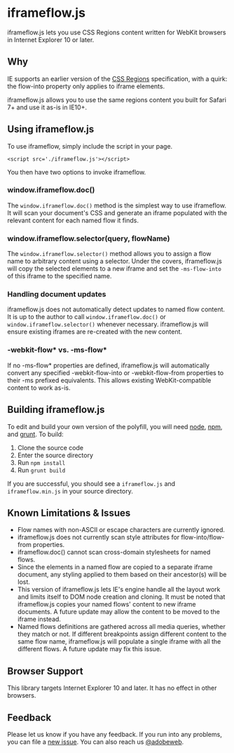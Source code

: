 iframeflow.js
===========

iframeflow.js lets you use CSS Regions content written for WebKit browsers in 
Internet Explorer 10 or later.

## Why
IE supports an earlier version of the [CSS Regions][css-regions] specification, with a quirk: the flow-into property only applies to iframe elements.

iframeflow.js allows you to use the same regions content you built for Safari 7+ and use it as-is in IE10+.

## Using iframeflow.js

To use iframeflow, simply include the script in your page.
   
    <script src='./iframeflow.js'></script>

You then have two options to invoke iframeflow. 

### window.iframeflow.doc()

The `window.iframeflow.doc()` method is the simplest way to use iframeflow. It will scan your document's CSS and generate an iframe populated with the relevant content for each named flow it finds.

### window.iframeflow.selector(query, flowName)

The `window.iframeflow.selector()` method allows you to assign a flow name to arbitrary content using a selector. Under the covers, iframeflow.js will copy the selected elements to a new iframe and set the `-ms-flow-into` of this iframe to the specified name.

### Handling document updates

iframeflow.js does not automatically detect updates to named flow content. It is up to the author to call `window.iframeflow.doc()` or `window.iframeflow.selector()` whenever necessary. iframeflow.js will ensure existing iframes are re-created with the new content.

### -webkit-flow* vs. -ms-flow*

If no -ms-flow* properties are defined, iframeflow.js will automatically convert any specified -webkit-flow-into or -webkit-flow-from properties to their -ms prefixed equivalents. This allows existing WebKit-compatible content to work as-is.


## Building iframeflow.js

To edit and build your own version of the polyfill, you will need [node][node], [npm][npm], and [grunt][grunt]. To build:

1. Clone the source code
2. Enter the source directory
3. Run `npm install`
4. Run `grunt build`

If you are successful, you should see a `iframeflow.js` and `iframeflow.min.js` in your source directory.


## Known Limitations & Issues

* Flow names with non-ASCII or escape characters are currently ignored.
* iframeflow.js does not currently scan style attributes for flow-into/flow-from properties.
* iframeflow.doc() cannot scan cross-domain stylesheets for named flows. 
* Since the elements in a named flow are copied to a separate iframe document, any styling applied to them based on their ancestor(s) will be lost. 
* This version of iframeflow.js lets IE's engine handle all the layout work and limits itself to DOM node creation and cloning. It must be noted that iframeflow.js copies your named flows' content to new iframe documents. A future update may allow the content to be moved to the iframe instead.
* Named flows definitions are gathered across all media queries, whether they match or not. If different breakpoints assign different content to the same flow name, iframeflow.js will populate a single iframe with all the different flows. A future update may fix this issue.

## Browser Support

This library targets Internet Explorer 10 and later. It has no effect in other browsers.

## Feedback

Please let us know if you have any feedback. If you run into any problems, you can file a [new issue][new-issue]. You can also reach us [@adobeweb][twitter].

[css-regions]: http://www.w3.org/TR/css3-regions/
[node]: http://nodejs.org
[npm]: http://www.npmjs.org
[grunt]: http://gruntjs.com
[new-issue]: https://github.com/adobe-webplatform/iframeflow.js/issues/new
[twitter]: http://twitter.com/adobeweb

